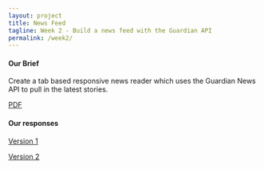 ```yaml
---
layout: project
title: News Feed
tagline: Week 2 - Build a news feed with the Guardian API
permalink: /week2/
---
```


#### Our Brief

Create a tab based responsive news reader which uses the Guardian News API to pull in the latest stories.  

[PDF](LINKHERE)

#### Our responses

[Version 1](/week2/frame)

[Version 2](/week2/responsive) 



